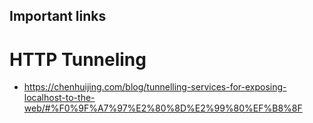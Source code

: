 ## Important links

# HTTP Tunneling
* https://chenhuijing.com/blog/tunnelling-services-for-exposing-localhost-to-the-web/#%F0%9F%A7%97%E2%80%8D%E2%99%80%EF%B8%8F
